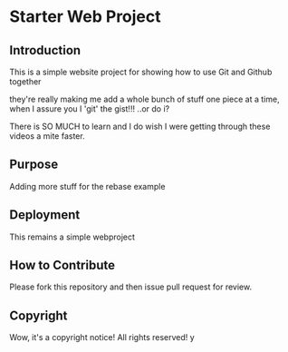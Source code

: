 # Starter Web Project

## Introduction

This is a simple website project for showing how
to use Git and Github together

they're really making me add a whole bunch of stuff one 
piece at a time, when I assure you I 'git' the gist!!!
..or do i?

There is SO MUCH to learn and I do wish I were getting through
these videos a mite faster.

## Purpose

Adding more stuff for the rebase example

## Deployment 

This remains a simple webproject

## How to Contribute 
 Please fork this repository and then issue pull request for review.
## Copyright

Wow, it's a copyright notice! All rights reserved! y

